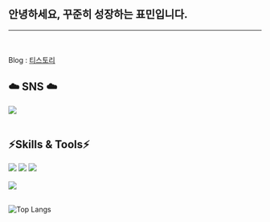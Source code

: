 
## 안녕하세요, 꾸준히 성장하는 표민입니다.
___
<br/><br/>
Blog : [티스토리](https://myopin.tistory.com/category)

## ☁️ SNS ☁️
 
 <a href="https://www.instagram.com/myopingu_/" target="_blank"><img src="https://img.shields.io/badge/instagram-E4405F?style=flat-square&logo=instagram&logoColor=white"/></a>
 <br/><br/>
## ⚡Skills & Tools⚡

<img src="https://img.shields.io/badge/HTML-FCBFBD?style=fot-the-badge&logo=HTML5&logoColor=E34F26"> <img src="https://img.shields.io/badge/CSS-FCBFBD?style=fot-the-badge&logo=CSS3&logoColor=1572B6"> <img src="https://img.shields.io/badge/Java Script-FCBFBD?style=fot-the-badge&logo=JavaScript&logoColor=F7DF1E">
<br/><br/>
<img src="https://img.shields.io/badge/java-E8E8E8?style=fot-the-badge&logo=java&logoColor=white">
 <br/><br/>
 
![Top Langs](https://github-readme-stats.vercel.app/api/top-langs/?username=pyominmin&layout=compact)

